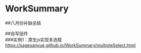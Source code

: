 # WorkSummary
##八月份补缺总结  
  
##自写组件  
###实例1：原生js实现多选框 https://sagesanyue.github.io/WorkSummary/multipleSelect.html
